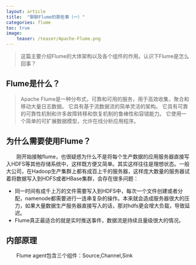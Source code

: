 ```yaml
---
layout: article
title:  "聊聊Flume的那些事（一）"
categories: flume
toc: true
image:
    teaser: /teaser/Apache-Flume.png
---
```


> 这篇主要介绍Flume的大体架构以及各个组件的作用。认识下Flume是怎么回事？

## Flume是什么？
> Apache Flume是一种分布式，可靠和可用的服务，用于高效收集，聚合和移动大量日志数据。 它具有基于流数据流的简单灵活的架构。 它具有可靠的可靠性机制和许多故障转移和恢复机制的鲁棒性和容错能力。 它使用一个简单的可扩展数据模型，允许在线分析应用程序。

## 为什么需要使用Flume？
&emsp;&emsp;刚开始接触flume，也很疑惑为什么不是将每个生产数据的应用服务器直接写入HDFS等其他存储系统中，这样既方便又简单。其实这样往往是理想状态。一般大公司，在Hadoop生产集群上都有成百上千的服务器，这样庞大数量的服务器试着将数据写入到HDFS或者HBase集群，会存在很多问题：

* 同一时间有成千上万的文件需要写入到HDFS中，每次一个文件创建或者分配，namenode都需要进行一连串复杂的操作。本来就会造成服务器很大的压力，如果大量数据生产服务器直接写入的话，那对hdfs更会增大负载，导致延迟。
* Flume真正最适合的就是实时推送事件，数据流是持续且量级很大的情况。
## 内部原理
&emsp;&emsp;Flume agent包含三个组件：Source,Channel,Sink
